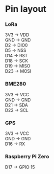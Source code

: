 # Pin layout

### LoRa
3V3 -> VDD  
GND -> GND  
D2 -> DIO0  
D5 -> NSS  
D14 -> RST  
D18 -> SCK  
D19 -> MISO  
D23 -> MOSI

### BME280
3V3 -> VCC  
GND -> GND  
D21 -> SDA  
D22 -> SCL

### GPS
3V3 -> VCC  
GND -> GND  
D16 -> RX

### Raspberry Pi Zero
D17 -> GPIO 15
